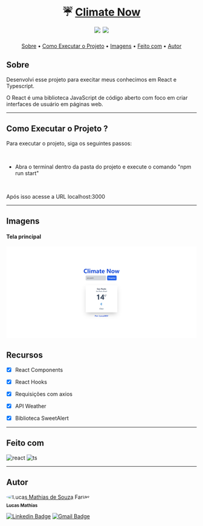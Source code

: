 <h1 align="center">
   ☔ <a href="#">Climate Now</a> 
   <br>
   <img src=https://img.shields.io/badge/Front--End-React.ts-blue></img>
   <img src=https://img.shields.io/badge/API-Weather--API-blue></img>

</h1>

<p align="center">
 <a href="#sobre">Sobre</a> •
 <a href="#como-executar-o-projeto">Como Executar o Projeto</a> •
 <a href="#imagens">Imagens</a> •
 <a href="#feito-com">Feito com</a> • 
 <a href="#autor">Autor</a>
</p>

## Sobre

Desenvolvi esse projeto para execitar meus conhecimos em React e Typescript.

O React é uma biblioteca JavaScript de código aberto com foco em criar interfaces de usuário em páginas web.

<hr>

## Como Executar o Projeto ?

<p>Para executar o projeto, siga os seguintes passos:</p>

<br>

* Abra o terminal dentro da pasta do projeto e execute o comando "npm run start"

<br>

<p>Após isso acesse a URL localhost:3000</p>

<hr>

## Imagens

<div>
<h4>Tela principal</h4>
<img src="prints/01.png" alt="01">

</div>

## Recursos


- [x] React Components
      <br>
- [x] React Hooks
      <br>
- [x] Requisições com axios
      <br>
- [x] API Weather
      <br>
- [x] Biblioteca SweetAlert


<hr>

## Feito com
<div>
<img src="https://img.shields.io/badge/react-%2320232a.svg?style=for-the-badge&logo=react&logoColor=%2361DAFB" alt="react">
    <img src="https://img.shields.io/badge/typescript-%23007ACC.svg?style=for-the-badge&logo=typescript&logoColor=white" alt="ts">   
</div>

<hr>

## Autor

<a href="https://github.com/lucasMSF">
 <img style="border-radius: 50%;" src="https://avatars.githubusercontent.com/lucasmsf" width="100px;" alt="Lucas Mathias de Souza Farias"/>
 <br />
 <sub><b>Lucas Mathias</b></sub></a> 
 <br />

[![Linkedin Badge](https://img.shields.io/badge/-Lucas-blue?style=flat-square&logo=Linkedin&logoColor=white&link=https://www.linkedin.com/in/lucas-mathias-729a27181/)](https://www.linkedin.com/in/lucas-mathias-729a27181/)
[![Gmail Badge](https://img.shields.io/badge/-lucasmathias936@gmail.com-c14438?style=flat-square&logo=Gmail&logoColor=white&link=mailto:lucasmathias936@gmail.com)](mailto:lucasmathias936@gmail.com)
